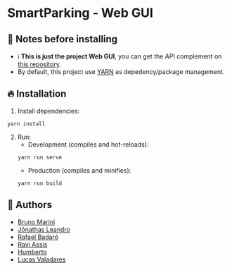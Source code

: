 # SmartParking - Web GUI
## :ledger: Notes before installing
- :information_source: **This is just the project Web GUI**, you can get the API complement on [this repository](https://github.com/JonathasSL/SmartParking-API).
- By default, this project use [YARN](https://yarnpkg.com) as depedency/package management.
## :fire: Installation
1. Install dependencies:
```
yarn install
```
2. Run:
   - Development (compiles and hot-reloads):
   ```
   yarn run serve
   ```
   - Production (compiles and minifies):
   ```
   yarn run build
   ```
## :busts_in_silhouette: Authors
- [Bruno Marini](https://github.com/TheMarini)
- [Jônathas Leandro](https://github.com/JonathasSL)
- [Rafael Badaró](https://github.com/RafaelBadaro)
- [Ravi Assis](https://github.com/raviassis)
- [Humberto](https://github.com/H1bertto)
- [Lucas Valadares](https://github.com/lucasmhv)
